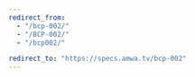 ```yaml
---
redirect_from:
  - "/bcp-002/"
  - "/BCP-002/"
  - "/bcp002/"

redirect_to: "https://specs.amwa.tv/bcp-002"
---
```

